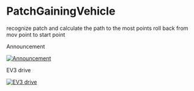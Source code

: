 # PatchGainingVehicle
recognize patch and calculate the path to the most points
roll back from mov point to start point

Announcement  

[![Announcement](https://img.youtube.com/vi/_tVasQmMIWk/0.jpg)](https://www.youtube.com/watch?v=_tVasQmMIWk&ab_channel=PoommelierPrograming)

EV3 drive  

[![EV3 drive](https://img.youtube.com/vi/9rl0GZz0sNY/0.jpg)](https://www.youtube.com/watch?v=9rl0GZz0sNY&feature=youtu.be&ab_channel=PoommelierPrograming)
